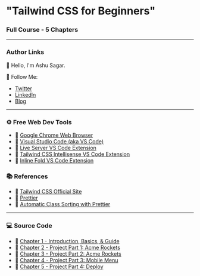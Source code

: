 # "Tailwind CSS for Beginners"

### Full Course - 5 Chapters

---

### Author Links

👋 Hello, I'm Ashu Sagar.

🚀 Follow Me:

- [Twitter](https://twitter.com/iAshuSagar)
- [LinkedIn](https://www.linkedin.com/in/itsashusagar)
- [Blog](https://iashu.vercel.app)

---

### ⚙ Free Web Dev Tools

- 🔗 [Google Chrome Web Browser](https://google.com/chrome/)
- 🔗 [Visual Studio Code (aka VS Code)](https://code.visualstudio.com/)
- 🔗 [Live Server VS Code Extension](https://marketplace.visualstudio.com/items?itemName=ritwickdey.LiveServer)
- 🔗 [Tailwind CSS Intellisense VS Code Extension](https://marketplace.visualstudio.com/items?itemName=bradlc.vscode-tailwindcss)
- 🔗 [Inline Fold VS Code Extension](https://marketplace.visualstudio.com/items?itemName=moalamri.inline-fold)


### 📚 References

- 🔗 [Tailwind CSS Official Site](https://tailwindcss.com/)
- 🔗 [Prettier](https://www.npmjs.com/package/prettier)
- 🔗 [Automatic Class Sorting with Prettier](https://tailwindcss.com/blog/automatic-class-sorting-with-prettier)

---

### 💻 Source Code

- 🔗 [Chapter 1 - Introduction, Basics, & Guide](https://github.com/itsashusagar/tailwind-css-course/tree/main/lesson01)
- 🔗 [Chapter 2 - Project Part 1: Acme Rockets](https://github.com/itsashusagar/Ashu-tailwind-css/tree/main/lesson02)
- 🔗 [Chapter 3 - Project Part 2: Acme Rockets](https://github.com/itsashusagar/tailwind-css-course/tree/main/lesson03)
- 🔗 [Chapter 4 - Project Part 3: Mobile Menu](https://github.com/itsashusagar/tailwind-css-course/tree/main/lesson04)
- 🔗 [Chapter 5 - Project Part 4: Deploy](https://github.com/itsashusagar/tailwind-css-course/tree/main/lesson05)
